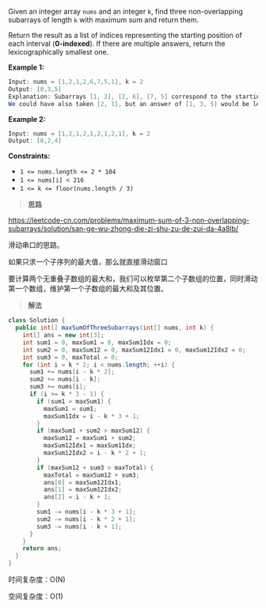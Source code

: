Given an integer array `nums` and an integer `k`, find three non-overlapping subarrays of length `k` with maximum sum and return them.

Return the result as a list of indices representing the starting position of each interval (**0-indexed**). If there are multiple answers, return the lexicographically smallest one.

 

**Example 1:**

```java
Input: nums = [1,2,1,2,6,7,5,1], k = 2
Output: [0,3,5]
Explanation: Subarrays [1, 2], [2, 6], [7, 5] correspond to the starting indices [0, 3, 5].
We could have also taken [2, 1], but an answer of [1, 3, 5] would be lexicographically larger.
```

**Example 2:**

```java
Input: nums = [1,2,1,2,1,2,1,2,1], k = 2
Output: [0,2,4]
```

 

**Constraints:**

- `1 <= nums.length <= 2 * 104`
- `1 <= nums[i] < 216`
- `1 <= k <= floor(nums.length / 3)`

> **思路**

https://leetcode-cn.com/problems/maximum-sum-of-3-non-overlapping-subarrays/solution/san-ge-wu-zhong-die-zi-shu-zu-de-zui-da-4a8lb/

滑动串口的思路。

如果只求一个子序列的最大值，那么就直接滑动窗口

要计算两个无重叠子数组的最大和，我们可以枚举第二个子数组的位置，同时滑动第一个数组，维护第一个子数组的最大和及其位置。

> **解法**

```java
class Solution {
  public int[] maxSumOfThreeSubarrays(int[] nums, int k) {
    int[] ans = new int[3];
    int sum1 = 0, maxSum1 = 0, maxSum1Idx = 0;
    int sum2 = 0, maxSum12 = 0, maxSum12Idx1 = 0, maxSum12Idx2 = 0;
    int sum3 = 0, maxTotal = 0;
    for (int i = k * 2; i < nums.length; ++i) {
      sum1 += nums[i - k * 2];
      sum2 += nums[i - k];
      sum3 += nums[i];
      if (i >= k * 3 - 1) {
        if (sum1 > maxSum1) {
          maxSum1 = sum1;
          maxSum1Idx = i - k * 3 + 1;
        }
        if (maxSum1 + sum2 > maxSum12) {
          maxSum12 = maxSum1 + sum2;
          maxSum12Idx1 = maxSum1Idx;
          maxSum12Idx2 = i - k * 2 + 1;
        }
        if (maxSum12 + sum3 > maxTotal) {
          maxTotal = maxSum12 + sum3;
          ans[0] = maxSum12Idx1;
          ans[1] = maxSum12Idx2;
          ans[2] = i - k + 1;
        }
        sum1 -= nums[i - k * 3 + 1];
        sum2 -= nums[i - k * 2 + 1];
        sum3 -= nums[i - k + 1];
      }
    }
    return ans;
  }
}
```

时间复杂度：O(N)

空间复杂度：O(1)